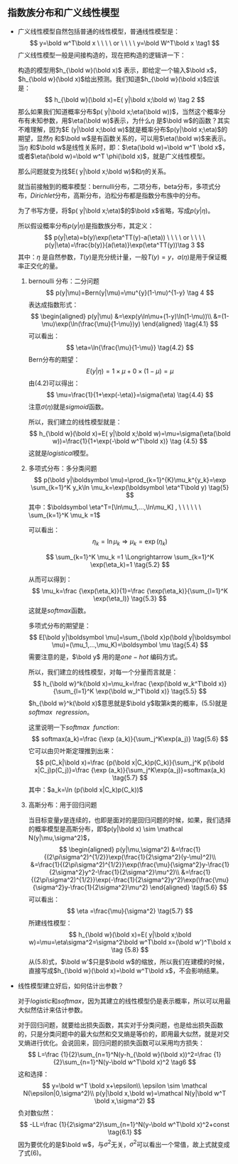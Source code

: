 ##  指数族分布和广义线性模型

* 广义线性模型自然包括普通的线性模型，普通线性模型是：
  $$
  y=\bold w^T\bold x  \ \ \ \  or \ \ \  \  y=\bold W^T\bold x  \tag1
  $$
  广义线性模型一般是间接构造的，现在把构造的逻辑讲一下：

  构造的模型用$h_{\bold w}(\bold x)​$ 表示，即给定一个输入$\bold x​$，$h_{\bold w}(\bold x)​$给出预测。我们知道$h_{\bold w}(\bold x)​$应该是：
  $$
  h_{\bold w}(\bold x)=E( y|\bold x;\bold w)   \tag 2
  $$
  那么如果我们知道概率分布$p( y|\bold x;\eta(\bold w))$，当然这个概率分布有未知参数，用$\eta(\bold w)$表示，为什么$\eta$ 是$\bold w$的函数？其实不难理解，因为$E (y|\bold x;\bold w)$就是概率分布$p(y|\bold x;\eta)$的期望，显然$\eta$ 和$\bold w$是有函数关系的，可以用$\eta(\bold w)$来表示。当$\eta$ 和$\bold w$是线性关系时，即：$\eta(\bold w)=\bold w^T \bold x$，或者$\eta(\bold w)=\bold w^T \phi(\bold x)$，就是广义线性模型。

  那么问题就变为找$E( y|\bold x;\bold w)​$和$\eta​$的关系。

  就当前接触到的概率模型：bernulli分布，二项分布，beta分布，多项式分布，$Dirichlet​$分布，高斯分布，泊松分布都是指数分布族中的分布。

  为了书写方便，将$p( y|\bold x;\eta)$的$\bold x$省略，写成$p( y|\eta)​$。

  所以假设概率分布$p( y|\eta)​$ 是指数族分布，其定义：
  $$
  p(y|\eta)=b(y)\exp(\eta^TT(y)-a(\eta)) \ \ \  \ or \ \ \ \ p(y|\eta)=\frac{b(y)}{a(\eta)}\exp(\eta^TT(y))\tag 3
  $$
  其中：$\eta$ 是自然参数，$T(y)$是充分统计量，一般$T(y)=y$，$a(\eta)$是用于保证概率正交化的量。

  1. bernoulli 分布：二分问题
     $$
     p(y|\mu)=Bern(y|\mu)=\mu^{y}(1-\mu)^{1-y}  \tag 4
     $$
     表达成指数形式：
     $$
     \begin{aligned}
     p(y|\mu)
     &=\exp(y\ln\mu+(1-y)\ln(1-\mu))\\
     &=(1-\mu)\exp(\ln(\frac{\mu}{1-\mu})y)
     \end{aligned}   \tag{4.1}
     $$
     可以看出：
     $$
     \eta=\ln{\frac{\mu}{1-\mu}}   \tag{4.2}
     $$
     Bern分布的期望：
     $$
     E(y|\eta)=1×\mu+0×(1-\mu)=\mu  \tag{4.3}
     $$
     由$(4.2)$可以得出：
     $$
     \mu=\frac{1}{1+\exp(-\eta)}=\sigma(\eta) \tag{4.4}
     $$
     注意$\sigma(\eta)$就是$sigmoid$函数。

     所以，我们建立的线性模型就是：
     $$
     h_{\bold w}(\bold x)=E( y|\bold x;\bold w)=\mu=\sigma(\eta(\bold w))=\frac{1}{1+\exp(-\bold w^T\bold x)}  \tag {4.5}
     $$
     这就是$logistical$模型。

  2. 多项式分布：多分类问题
     $$
     p(\bold y|\boldsymbol \mu)=\prod_{k=1}^{K}\mu_k^{y_k}=\exp \sum_{k=1}^K y_k\ln \mu_k=\exp(\boldsymbol \eta^T\bold y)  \tag{5}
     $$
     其中：$\boldsymbol \eta^T=[\ln\mu_1,...,\ln\mu_K] , \ \ \ \ \ \ \sum_{k=1}^K \mu_k =1​$

     可以看出：
     $$
     \eta_k=\ln\mu_k \Longrightarrow \mu_k=\exp(\eta_k)  \tag{5.1}
     $$

     $$
     \sum_{k=1}^K \mu_k =1 \Longrightarrow \sum_{k=1}^K \exp(\eta_k)=1  \tag{5.2}
     $$

     从而可以得到：
     $$
     \mu_k=\frac {\exp(\eta_k)}{1}=\frac {\exp(\eta_k)}{\sum_{l=1}^K \exp(\eta_l)} \tag{5.3}
     $$
     这就是$softmax$函数。

     多项式分布的期望是：
     $$
     E[\bold y|\boldsymbol \mu]=\sum_{\bold x}p(\bold y|\boldsymbol \mu)=(\mu_1,...,\mu_K)=\boldsymbol \mu  \tag{5.4}
     $$
     需要注意的是，$\bold y$ 用的是$one-hot$ 编码方式。

     所以，我们建立的线性模型，对每一个分量而言就是：
     $$
     h_{\bold w}^k(\bold x)=\mu_k=\frac {\exp(\bold w_k^T\bold x)}{\sum_{l=1}^K \exp(\bold w_l^T\bold x)} \tag{5.5}
     $$
     $h_{\bold w}^k(\bold x)$意思就是$\bold y$取第$k$类的概率，$(5.5)$就是$softmax \ \  regression$。

     这里说明一下$softmax \ \  function$:
     $$
     softmax(a_k)=\frac {\exp (a_k)}{\sum_j^K\exp(a_j)} \tag{5.6}
     $$
     它可以由贝叶斯定理推到出来：
     $$
     p(C_k|\bold x)=\frac {p(\bold x|C_k)p(C_k)}{\sum_j^K p(\bold x|C_j)p(C_j)}=\frac {\exp (a_k)}{\sum_j^K\exp(a_j)}=softmax(a_k) \tag{5.7}
     $$
     其中：$a_k=\ln (p(\bold x|C_k)p(C_k))$

  3. 高斯分布：用于回归问题

     当目标变量$y$是连续的，也即是面对的是回归问题的时候，如果，我们选择的概率模型是高斯分布，即$p(y|\bold x) \sim \mathcal N(y|\mu,\sigma^2)$，
     $$
     \begin{aligned}
     p(y|\mu,\sigma^2)
     &=\frac{1}{(2\pi\sigma^2)^{1/2}}\exp(\frac{1}{2\sigma^2}(y-\mu)^2)\\
     &=\frac{1}{(2\pi\sigma^2)^{1/2}}\exp(\frac{\mu}{\sigma^2}y-\frac{1}{2\sigma^2}y^2-\frac{1}{2\sigma^2}\mu^2)\\
     &=\frac{1}{(2\pi\sigma^2)^{1/2}}\exp(-\frac{1}{2\sigma^2}y^2)\exp(\frac{\mu}{\sigma^2}y-\frac{1}{2\sigma^2}\mu^2)
     \end{aligned}   \tag{5.6}
     $$
     可以看出：
     $$
     \eta =\frac{\mu}{\sigma^2}   \tag{5.7}
     $$
     所建线性模型：
     $$
     h_{\bold w}(\bold x)=E( y|\bold x;\bold w)=\mu=\eta\sigma^2=\sigma^2\bold w^T\bold x=(\bold w')^T\bold x \tag {5.8}
     $$
     从(5.8)式，$\bold w'$只是$\bold w$的缩放，所以我们在建模的时候，直接写成$h_{\bold w}(\bold x)=\bold w^T\bold x$，不会影响结果。

+ 线性模型建立好后，如何估计出参数？

  对于$logistic$和$softmax$，因为其建立的线性模型仍是表示概率，所以可以用最大似然估计来估计参数。

  对于回归问题，就要给出损失函数，其实对于分类问题，也是给出损失函数的，只是分类问题中的最大似然和交叉熵是等价的，即用最大似然，就是对交叉熵进行优化。会说回来，回归问题的损失函数可以采用均方损失：
  $$
  L=\frac {1}{2}\sum_{n=1}^N(y-h_{\bold w}(\bold x))^2=\frac {1}{2}\sum_{n=1}^N(y-\bold w^T\bold x)^2   \tag6
  $$
  这和选择：
  $$
  y=\bold w^T \bold x+\epsilon\\
  \epsilon \sim \mathcal N(\epsilon|0,\sigma^2)\\
  p(y|\bold x,\bold w)=\mathcal N(y|\bold w^T \bold x,\sigma^2)
  $$
  负对数似然：
  $$
  -LL=\frac {1}{2\sigma^2}\sum_{n=1}^N(y-\bold w^T\bold x)^2+const  \tag{6.1}
  $$
  因为要优化的是$\bold w$，与$\sigma^2$无关，$\sigma^2$可以看出一个常值，故上式就变成了式$(6)$。

​     